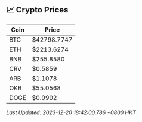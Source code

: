 ## 📈 Crypto Prices

| Coin | Price |
| ---- | ----- |
| BTC | $42798.7747 |
| ETH | $2213.6274 |
| BNB | $255.8580 |
| CRV | $0.5859 |
| ARB | $1.1078 |
| OKB | $55.0568 |
| DOGE | $0.0902 |

_Last Updated: 2023-12-20 18:42:00.786 +0800 HKT_